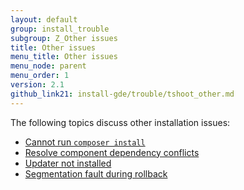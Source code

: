 ```yaml
---
layout: default
group: install_trouble
subgroup: Z_Other issues
title: Other issues
menu_title: Other issues
menu_node: parent
menu_order: 1
version: 2.1
github_link21: install-gde/trouble/tshoot_other.md
---
```



The following topics discuss other installation issues:

*	<a href="{{ site.gdeurl21 }}install-gde/trouble/tshoot_composer-install.html">Cannot run <code>composer install</code></a>
*	<a href="{{ site.gdeurl21 }}comp-mgr/trouble/cman/component-depend.html">Resolve component dependency conflicts</a>
*	<a href="{{ site.gdeurl21 }}comp-mgr/trouble/cman/updater.html">Updater not installed</a>
*	<a href="{{ site.gdeurl21 }}install-gde/trouble/tshoot_segfault.html">Segmentation fault during rollback</a>
